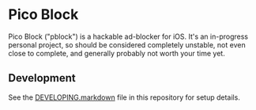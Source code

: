 # Pico Block

Pico Block ("pblock") is a hackable ad-blocker for iOS. It's an in-progress personal project, so should be considered completely unstable, not even close to complete, and generally probably not worth your time yet.

## Development

See the [DEVELOPING.markdown](DEVELOPING.markdown) file in this repository for setup details.



